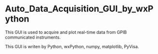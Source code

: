 # Auto_Data_Acquisition_GUI_by_wxPython
This GUI is used to acquire and plot real-time data from GPIB communicated instruments. 

This GUI is writen by Python, wxPython, numpy, matplotlib, PyVisa. 
